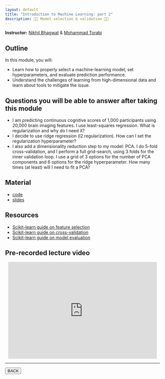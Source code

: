 ```yaml
---
layout: default
title: "Introduction to Machine Learning: part 2"
description: 🤖🤖 Model selection & validation 📖📖
---
```


**Instructor:** [Nikhil Bhagwat](https://nikhil153.github.io/) & [Mohammad Torabi](https://github.com/mtorabi59)

## Outline

In this module, you will:

-   Learn how to properly select a machine-learning model, set hyperparameters, and evaluate prediction performance.
-   Understand the challenges of learning from high-dimensional data and learn  about tools to mitigate the issue.

## Questions you will be able to answer after taking this module

-   I am predicting continuous cognitive scores of 1,000 participants using 20,000 brain imaging features.
    I use least-squares regression.
    What is regularization and why do I need it?
-   I decide to use ridge regression (l2 regularization).
    How can I set the regularization hyperparameter?
-   I also add a dimensionality reduction step to my model: PCA.
    I do 5-fold cross-validation, and I perform a full grid-search,
    using 3 folds for the inner validation loop.
    I use a grid of 3 options for the number of PCA components
    and 6 options for the ridge hyperparameter.
    How many times (at least) will I need to fit a PCA?

## Material

- [code](https://github.com/neurodatascience/QLS-course-materials/tree/main/Lectures/2024/)
- [slides](TODO)

## Resources

-   [Scikit-learn guide on feature selection](https://scikit-learn.org/stable/modules/feature_selection.html)
-   [Scikit-learn guide on cross-validation](https://scikit-learn.org/stable/modules/cross_validation.html)
-   [Scikit-learn guide on model evaluation](https://scikit-learn.org/stable/modules/model_evaluation.html)

## Pre-recorded lecture video

<div style="display: flex; justify-content: center; margin: 10px">

  <iframe
    width="560"
    height="315"
    src="https://www.youtube.com/embed/t8D9qwTqEbc?si=NkEGvaJI0qjzCH2s"
    title="YouTube video player"
    frameborder="0"
    allow="accelerometer; autoplay; clipboard-write; encrypted-media; gyroscope; picture-in-picture; web-share" referrerpolicy="strict-origin-when-cross-origin"
    allowfullscreen>
  </iframe>

</div>

---

<a href="{{ site.url }}/lectures-materials/latest.html"><button>BACK</button></a>
